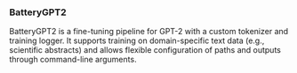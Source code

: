 ### BatteryGPT2

BatteryGPT2 is a fine-tuning pipeline for GPT-2 with a custom tokenizer and training logger. It supports training on domain-specific text data (e.g., scientific abstracts) and allows flexible configuration of paths and outputs through command-line arguments.
